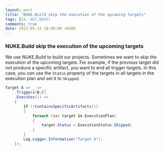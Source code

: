 ```yaml
---
layout: post
title: "NUKE.Build skip the execution of the upcoming targets"
tags: [C#,.NET,NUKE]
comments: true
date: 2022-05-15 18:00:00 +0100
---
```


### NUKE.Build skip the execution of the upcoming targets

We use NUKE.Build to build our projects. Sometimes we want to skip the execution of the upcoming targets. For example, if the previous target did not produce a specific artifact, you want to end all trigger targets. In this case, you can use the `Status` property of the targets in all targets in the execution plan and set it to `Skipped`.

```csharp
Target A => _ => _
    .Triggers(B,C)
    .Executes(() =>
    {
        if (!ContainsSpecificArtifacts())
        {
            foreach (var target in ExecutionPlan)
            {
                target.Status = ExecutionStatus.Skipped;
            }
        }
        Log.Logger.Information("Target A");
    });
```
